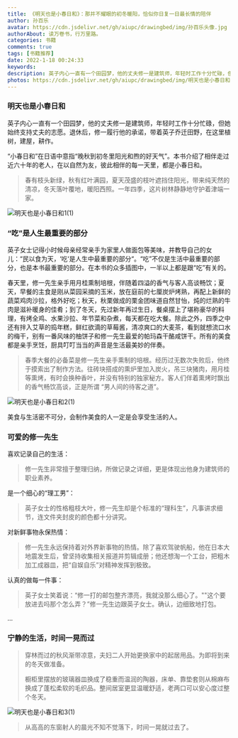 ```yaml
---
title: 《明天也是小春日和》：那并不耀眼的初冬暖阳，恰似你日复一日最长情的陪伴
author: 孙百乐
avatar: https://cdn.jsdelivr.net/gh/aiupc/drawingbed/img/孙百乐头像.jpg
authorAbout: 读万卷书，行万里路。
categories: 书籍
comments: true
tags: [书籍推荐]
date: 2022-1-18 00:24:33
keywords:
description: 英子内心一直有一个田园梦，他的丈夫修一是建筑师，年轻时工作十分忙碌，但她始终支持丈夫的志愿。退休后，修一履行他的承诺，带着英子乔迁田野，在这里植树，建屋，耕作...
photos: https://cdn.jsdelivr.net/gh/aiupc/drawingbed/img/明天也是小春日和1.jpg
---
```


### 明天也是小春日和

英子内心一直有一个田园梦，他的丈夫修一是建筑师，年轻时工作十分忙碌，但她始终支持丈夫的志愿。退休后，修一履行他的承诺，带着英子乔迁田野，在这里植树，建屋，耕作。

“小春日和”在日语中意指“晚秋到初冬里阳光和煦的好天气”。本书介绍了相伴走过近六十年的老人，在以自然为友，彼此相伴的每一天里，都是小春日和。

>春有枝头新绿，秋有红叶满园，夏天茂盛的枝叶遮挡住阳光，带来纯天然的清凉，冬天落叶覆地，暖阳西照。一年四季，这片树林静静地守护着津端一家。


![明天也是小春日和1(1)](https://cdn.jsdelivr.net/gh/aiupc/drawingbed/img/明天也是小春日和1.jpg)

 ### “吃”是人生最重要的部分

英子女士记得小时候母亲经常亲手为家里人做面包等美味，并教导自己的女儿：“民以食为天，‘吃‘是人生中最重要的部分“。“吃”不仅是生活中最重要的部分，也是本书最重要的部分。在本书的众多插图中，一半以上都是跟“吃”有关的。

春天里，修一先生亲手用月桂熏制培根，伴随着四溢的香气与客人高谈畅饮；夏天，早餐的主食是刚从菜园采摘的玉米，放在庭前的七厘炭炉烤熟，再配上新鲜的蔬菜鸡肉沙拉，格外好吃；秋天，秋栗做成的栗金团味道自然甘怡，炖的烂熟的牛肉是滋补暖身的佳肴；到了冬天，先过新年再过生日，餐桌摆上了堪称豪华的料理，有烤全鸡、水果沙拉、年节菜和杂煮，每天都在吃大餐。除此之外，四季之中还有拌入艾草的捣年糕，鲜红欲滴的草莓酱，清凉爽口的大麦茶，看到就想流口水的梅干，别有一番风味的柚饼子和修一先生最爱的帕玛森干酪咸饼干。所有的美食都是亲手烹饪，厨具叮叮当当的声音是生活最美妙的伴奏。

>春季大餐的必备菜是修一先生亲手熏制的培根。经历过无数次失败后，他终于摸索出了制作方法。往砖块搭成的熏炉里加入炭火，吊三块猪肉，用月桂等熏烤，有时会换种香叶，并没有特别的独家秘方。客人们伴着熏烤时飘出的香气畅饮高谈，正是所谓 “男人间的待客之道”。


![明天也是小春日和2(1)](https://cdn.jsdelivr.net/gh/aiupc/drawingbed/img/明天也是小春日和2.jpg)

美食与生活密不可分，会制作美食的人一定是会享受生活的人。

### 可爱的修一先生

喜欢记录自己的生活：

> 修一先生非常擅于整理归纳，所做记录之详细，更是体现出他身为建筑师的职业素养。

是一个细心的“理工男”：

>英子女士的性格粗枝大叶，修一先生却是个标准的“理科生”，凡事讲求细节，连文件夹封皮的颜色都十分讲究。

对新鲜事物永保热情：

> 修一先生永远保持着对外界新事物的热情。除了喜欢驾驶帆船，他在日本大地震发生后，曾坚持收集相关报道并剪辑成册；他还想淘一个工台，把粗木加工成器皿，把“自娱自乐”对精神发挥到极致。

认真的做每一件事：

> 英子女士笑着说：“修一打的邮包整齐漂亮，我就没那么细心了。""这个要放进去吗那个怎么弄？”修一先生边跟英子女士。确认，边细致地打包。

...

### 宁静的生活，时间一晃而过

> 穿林而过的秋风渐带凉意，夫妇二人开始更换家中的起居用品。为即将到来的冬天做准备。
>
> 橱柜里摆放的玻璃器皿换成了稳重而温润的陶器，床单、靠垫套则从棉麻布换成了蓬松柔软的毛织品。整间居室更显温暖舒适，老两口可以安心度过整个冬天。


![明天也是小春日和3(1)](https://cdn.jsdelivr.net/gh/aiupc/drawingbed/img/明天也是小春日和3.jpg)

>
> 从高高的东窗射人的晨光不知不觉落下，时间一晃就过去了。





